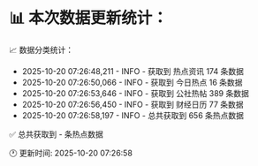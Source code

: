 📊 本次数据更新统计：
==========================

📈 数据分类统计：
- 2025-10-20 07:26:48,211 - INFO - 获取到 热点资讯 174 条数据
- 2025-10-20 07:26:50,066 - INFO - 获取到 今日热点 16 条数据
- 2025-10-20 07:26:53,646 - INFO - 获取到 公社热帖 389 条数据
- 2025-10-20 07:26:56,450 - INFO - 获取到 财经日历 77 条数据
- 2025-10-20 07:26:58,197 - INFO - 总共获取到 656 条热点数据

✅ 总共获取到 - 条热点数据

🕐 更新时间: 2025-10-20 07:26:58
